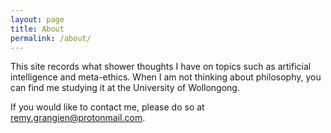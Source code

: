 ```yaml
---
layout: page
title: About
permalink: /about/
---
```


This site records what shower thoughts I have on topics such as artificial intelligence and meta-ethics. When I am not thinking about philosophy, you can find me studying it at the University of Wollongong.

If you would like to contact me, please do so at remy.grangien@protonmail.com.
